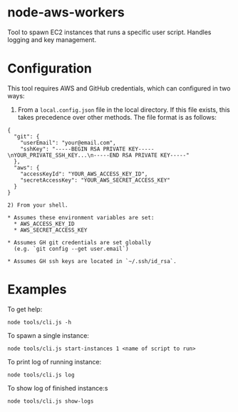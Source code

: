 # node-aws-workers

Tool to spawn EC2 instances that runs a specific user script.
Handles logging and key management.

# Configuration

This tool requires AWS and GitHub credentials, which can configured
in two ways:

1) From a `local.config.json` file in the local directory. If this file
exists, this takes precedence over other methods. The file format is as
follows:


```
{
  "git": {
    "userEmail": "your@email.com",
    "sshKey": "-----BEGIN RSA PRIVATE KEY-----\nYOUR_PRIVATE_SSH_KEY...\n-----END RSA PRIVATE KEY-----"
  },
  "aws": {
    "accessKeyId": "YOUR_AWS_ACCESS_KEY_ID",
    "secretAccessKey": "YOUR_AWS_SECRET_ACCESS_KEY"
  }
}

2) From your shell.

* Assumes these environment variables are set:
  * AWS_ACCESS_KEY_ID
  * AWS_SECRET_ACCESS_KEY

* Assumes GH git credentials are set globally
  (e.g. `git config --get user.email`)

* Assumes GH ssh keys are located in `~/.ssh/id_rsa`.
```

# Examples

To get help:
```
node tools/cli.js -h
```

To spawn a single instance:
```
node tools/cli.js start-instances 1 <name of script to run>
```

To print log of running instance:
```
node tools/cli.js log
```

To show log of finished instance:s
```
node tools/cli.js show-logs
```



